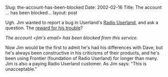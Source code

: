 Slug: the-account-has-been-blocked
Date: 2002-02-16
Title: The account ... has been blocked...
layout: post

Ugh. Jim wanted to report a bug in Userland&#39;s <a href="http://radio.userland.com">Radio Userland</a>, and ask a question. The <a href="http://jim.roepcke.com/2002/02/15#item4180">reward for his trouble</a>?<p>

<i>The account &lt;jim&#39;s email&gt; has been blocked from this service.</i><p>

Now Jim would be the first to admit he&#39;s had his differences with Dave, but he&#39;s always been constructive in his criticisms of their products, and he&#39;s been using Frontier (foundation of Radio Userland) for longer than many. Jim is also a paying Radio Userland customer. As Jim says: &quot;This is unacceptable.&quot;</p></p>
